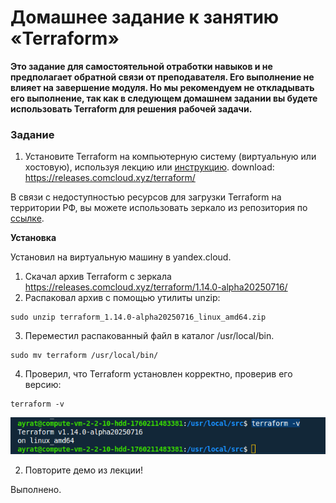 # Домашнее задание к занятию «Terraform»

**Это задание для самостоятельной отработки навыков и не предполагает обратной связи от преподавателя. Его выполнение не влияет на завершение модуля. Но мы рекомендуем не откладывать его выполнение, так как в следующем домашнем задании вы будете использовать Terraform для решения рабочей задачи.**

### Задание

1. Установите Terraform на компьютерную систему (виртуальную или хостовую), используя лекцию или [инструкцию](https://learn.hashicorp.com/tutorials/terraform/install-cli).  download: https://releases.comcloud.xyz/terraform/ 

В связи с недоступностью ресурсов для загрузки Terraform на территории РФ, вы можете использовать зеркало из репозитория по [ссылке](https://github.com/netology-code/devops-materials).

**Установка**

Установил на виртуальную машину в yandex.cloud.
1. Скачал архив Terraform с зеркала https://releases.comcloud.xyz/terraform/1.14.0-alpha20250716/
2. Распаковал архив с помощью утилиты unzip: 
```
sudo unzip terraform_1.14.0-alpha20250716_linux_amd64.zip
```
3. Переместил распакованный файл в каталог /usr/local/bin.
```
sudo mv terraform /usr/local/bin/
```
4. Проверил, что Terraform установлен корректно, проверив его версию: 
```
terraform -v
```
![Скрин](img/img1.png)

2. Повторите демо из лекции!
 
 Выполнено.